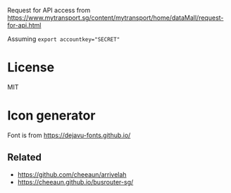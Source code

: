 Request for API access from <https://www.mytransport.sg/content/mytransport/home/dataMall/request-for-api.html>

Assuming `export accountkey="SECRET"`

# License

MIT

# Icon generator

Font is from https://dejavu-fonts.github.io/

## Related

* <https://github.com/cheeaun/arrivelah>
* <https://cheeaun.github.io/busrouter-sg/>
